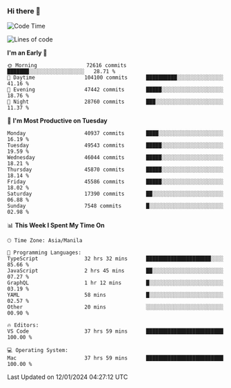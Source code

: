 ### Hi there 👋

<!--START_SECTION:waka-->
![Code Time](http://img.shields.io/badge/Code%20Time-4%2C702%20hrs%203%20mins-blue)

![Lines of code](https://img.shields.io/badge/From%20Hello%20World%20I%27ve%20Written-111.5%20million%20lines%20of%20code-blue)

**I'm an Early 🐤** 

```text
🌞 Morning                72616 commits       ███████░░░░░░░░░░░░░░░░░░   28.71 % 
🌆 Daytime                104100 commits      ██████████░░░░░░░░░░░░░░░   41.16 % 
🌃 Evening                47442 commits       █████░░░░░░░░░░░░░░░░░░░░   18.76 % 
🌙 Night                  28760 commits       ███░░░░░░░░░░░░░░░░░░░░░░   11.37 % 
```
📅 **I'm Most Productive on Tuesday** 

```text
Monday                   40937 commits       ████░░░░░░░░░░░░░░░░░░░░░   16.19 % 
Tuesday                  49543 commits       █████░░░░░░░░░░░░░░░░░░░░   19.59 % 
Wednesday                46044 commits       █████░░░░░░░░░░░░░░░░░░░░   18.21 % 
Thursday                 45870 commits       █████░░░░░░░░░░░░░░░░░░░░   18.14 % 
Friday                   45586 commits       █████░░░░░░░░░░░░░░░░░░░░   18.02 % 
Saturday                 17390 commits       ██░░░░░░░░░░░░░░░░░░░░░░░   06.88 % 
Sunday                   7548 commits        █░░░░░░░░░░░░░░░░░░░░░░░░   02.98 % 
```


📊 **This Week I Spent My Time On** 

```text
🕑︎ Time Zone: Asia/Manila

💬 Programming Languages: 
TypeScript               32 hrs 32 mins      █████████████████████░░░░   85.66 % 
JavaScript               2 hrs 45 mins       ██░░░░░░░░░░░░░░░░░░░░░░░   07.27 % 
GraphQL                  1 hr 12 mins        █░░░░░░░░░░░░░░░░░░░░░░░░   03.19 % 
YAML                     58 mins             █░░░░░░░░░░░░░░░░░░░░░░░░   02.57 % 
Other                    20 mins             ░░░░░░░░░░░░░░░░░░░░░░░░░   00.90 % 

🔥 Editors: 
VS Code                  37 hrs 59 mins      █████████████████████████   100.00 % 

💻 Operating System: 
Mac                      37 hrs 59 mins      █████████████████████████   100.00 % 
```


 Last Updated on 12/01/2024 04:27:12 UTC
<!--END_SECTION:waka-->


<!--
**rad182/rad182** is a ✨ _special_ ✨ repository because its `README.md` (this file) appears on your GitHub profile.

Here are some ideas to get you started:

- 🔭 I’m currently working on ...
- 🌱 I’m currently learning ...
- 👯 I’m looking to collaborate on ...
- 🤔 I’m looking for help with ...
- 💬 Ask me about ...
- 📫 How to reach me: ...
- 😄 Pronouns: ...
- ⚡ Fun fact: ...
-->
